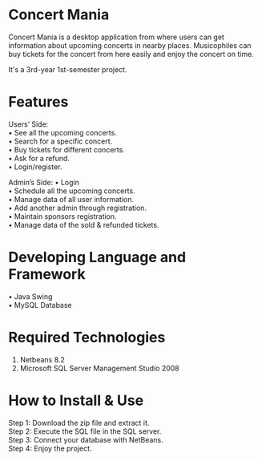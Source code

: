# Concert Mania
Concert Mania is a desktop application from where users can get information about upcoming concerts in nearby places. 
Musicophiles can buy tickets for the concert from here easily and enjoy the concert on time.<br/>

It's a 3rd-year 1st-semester project.<br/>

# Features
Users’ Side:<br/>
•	See all the upcoming concerts. <br/>
•	Search for a specific concert. <br/>
•	Buy tickets for different concerts.<br/>
•	Ask for a refund.<br/>
•	Login/register. <br/>

Admin’s Side:
•	Login<br/>
•	Schedule all the upcoming concerts. <br/>
•	Manage data of all user information.<br/>
•	Add another admin through registration.<br/>
•	Maintain sponsors registration.<br/>
•	Manage data of the sold & refunded tickets.<br/>


# Developing Language and Framework  
•	Java Swing<br/>
•	MySQL Database<br/>

# Required Technologies 
1. Netbeans 8.2
2. Microsoft SQL Server Management Studio 2008

# How to Install & Use
Step 1: Download the zip file and extract it.<br/>
Step 2: Execute the SQL file in the SQL server. <br/>
Step 3: Connect your database with NetBeans. <br/>
Step 4: Enjoy the project.<br/>

